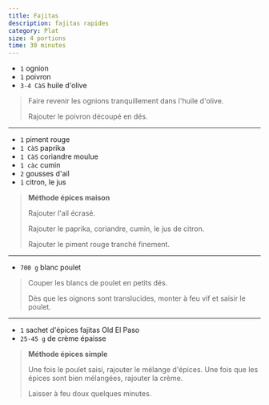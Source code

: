 ```yaml
---
title: Fajitas
description: fajitas rapides
category: Plat
size: 4 portions
time: 30 minutes
---
```


* `1` ognion
* `1` poivron
* `3-4 CàS` huile d'olive

> Faire revenir les ognions tranquillement dans l'huile d'olive.
>
> Rajouter le poivron découpé en dés.

---

* `1` piment rouge
* `1 CàS` paprika
* `1 CàS` coriandre moulue
* `1 càc` cumin
* `2` gousses d'ail
* `1` citron, le jus

> **Méthode épices maison**
>
> Rajouter l'ail écrasé.
>
> Rajouter le paprika, coriandre, cumin, le jus de citron.
>
> Rajouter le piment rouge tranché finement.

---

* `700 g` blanc poulet

> Couper les blancs de poulet en petits dés.
>
> Dès que les oignons sont translucides, monter à feu vif et saisir le poulet.

---

* `1` sachet d'épices fajitas Old El Paso
* `25-45 g` de crème épaisse

> **Méthode épices simple**
>
> Une fois le poulet saisi, rajouter le mélange d'épices. Une fois que les
> épices sont bien mélangées, rajouter la crème.
>
> Laisser à feu doux quelques minutes.
